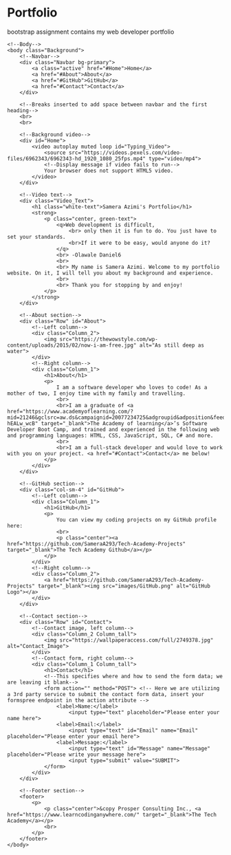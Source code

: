 # Portfolio
bootstrap assignment
contains my web developer portfolio
<!DOCTYPE html>
<html>
    <!--Head-->
    <head>
        <meta charset="UTF-8">
        <meta name="viewport" content="width=device-width" />
        <title>Samera Azimi</title>
        <link rel="stylesheet" type="text/css" href="stylesheet/portfolio.css">
    </head>

    <!--Body-->
    <body class="Background">
        <!--Navbar-->
        <div class="Navbar bg-primary">
            <a class="active" href="#Home">Home</a>
            <a href="#About">About</a>
            <a href="#GitHub">GitHub</a>
            <a href="#Contact">Contact</a>
        </div>

        <!--Breaks inserted to add space between navbar and the first heading-->
        <br>
        <br>

        <!--Background video-->
        <div id="Home">
            <video autoplay muted loop id="Typing_Video">
                <source src="https://videos.pexels.com/video-files/6962343/6962343-hd_1920_1080_25fps.mp4" type="video/mp4">
                <!--Display message if video fails to run-->
                Your browser does not support HTML5 video.
            </video>
        </div>

        <!--Video text-->
        <div class="Video_Text">
            <h1 class="white-text">Samera Azimi's Portfolio</h1>
            <strong>
                <p class="center, green-text">
                    <q>Web development is difficult,
                        <br> only then it is fun to do. You just have to set your standards.
                        <br>If it were to be easy, would anyone do it?
                    </q>
                    <br> -Olawale Daniel6
                    <br>
                    <br> My name is Samera Azimi. Welcome to my portfolio website. On it, I will tell you about my background and experience.
                    <br>
                    <br> Thank you for stopping by and enjoy! 
                </p>
            </strong>
        </div>

        <!--About section-->
        <div class="Row" id="About">
            <!--Left column-->
            <div class="Column_2">
                <img src="https://thewowstyle.com/wp-content/uploads/2015/02/now-i-am-free.jpg" alt="As still deep as water">
            </div>
            <!--Right column-->
            <div class="Column_1">
                <h1>About</h1>
                <p>
                    I am a software developer who loves to code! As a mother of two, I enjoy time with my family and travelling. 
                    <br>
                    <br>I am a graduate of <a href="https://www.academyoflearning.com/?mid=21246&gclsrc=aw.ds&campaignid=20077234725&adgroupid&adposition&feeditemid&targetid&loc_interest_ms&loc_physical_ms=9000819&matchtype=...&gad_source=1&gclid=Cj0KCQjwy46_BhDOARIsAIvmcwNR7OFdtpH6yJO6nCoJwPnoKd8dEMvaJtxJfRsCXN28OpfqJc4w5skaAs-hEALw_wcB" target="_blank">The Academy of learning</a>’s Software Developer Boot Camp, and trained and experienced in the following web and programming languages: HTML, CSS, JavaScript, SQL, C# and more. 
                    <br>
                    <br>I am a full-stack developer and would love to work with you on your project. <a href="#Contact">Contact</a> me below!
                </p>
            </div>
        </div>

        <!--GitHub section-->
        <div class="col-sm-4" id="GitHub">
            <!--Left column-->
            <div class="Column_1">
                <h1>GitHub</h1>
                <p>
                    You can view my coding projects on my GitHub profile here:
                    <br>
                    <p class="center"><a href="https://github.com/SameraA293/Tech-Academy-Projects" target="_blank">The Tech Academy Github</a></p>
                </p>
            </div>
            <!--Right column-->
            <div class="Column_2">
                <a href="https://github.com/SameraA293/Tech-Academy-Projects" target="_blank"><img src="images/GitHub.png" alt="GitHub Logo"></a>
            </div>
        </div>

        <!--Contact section-->
        <div class="Row" id="Contact">
            <!--Contact image, left column-->
            <div class="Column_2 Column_tall">
                <img src="https://wallpaperaccess.com/full/2749378.jpg" alt="Contact_Image">
            </div>
            <!--Contact form, right column-->
            <div class="Column_1 Column_tall">
                <h1>Contact</h1>
                <!--This specifies where and how to send the form data; we are leaving it blank-->
                <form action="" method="POST"> <!-- Here we are utilizing a 3rd party service to submit the contact form data, insert your formspree endpoint in the action attribute -->
                    <label>Name:</label>
                        <input type="text" placeholder="Please enter your name here">
                    <label>Email:</label>
                        <input type="text" id="Email" name="Email" placeholder="Please enter your email here">
                    <label>Message:</label>
                        <input type="text" id="Message" name="Message" placeholder="Please write your message here">
                        <input type="submit" value="SUBMIT">
                </form>
            </div>
        </div>

        <!--Footer section-->
        <footer>
            <p>
                <p class="center">&copy Prosper Consulting Inc., <a href="https://www.learncodinganywhere.com/" target="_blank">The Tech Academy</a></p>
                <br>
            </p>
        </footer>
    </body>
</html>
